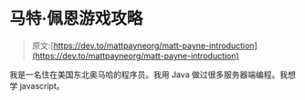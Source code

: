 # 马特·佩恩游戏攻略

> 原文:[https://dev.to/mattpayneorg/matt-payne-introduction](https://dev.to/mattpayneorg/matt-payne-introduction)

我是一名住在美国东北奥马哈的程序员。我用 Java 做过很多服务器端编程。我想学 javascript。